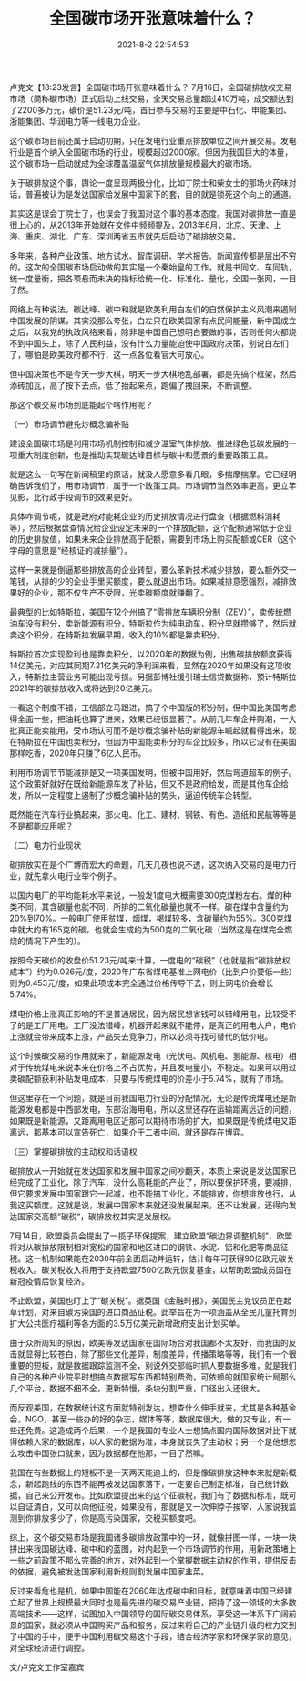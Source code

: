 ﻿---
layout: post
title:  "全国碳市场开张意味着什么？"
date:   2021-8-2 22:54:53
categories: update
---
卢克文【18:23发言】全国碳市场开张意味着什么？
7月16日，全国碳排放权交易市场（简称碳市场）正式启动上线交易，全天交易总量超过410万吨，成交额达到了2200多万元，碳价是51.23元/吨，首日参与交易的主要是中石化、申能集团、浙能集团、华润电力等一线电力企业。
 
这个碳市场目前还属于启动初期，只在发电行业重点排放单位之间开展交易。发电行业是首个纳入全国碳市场的行业，规模超过2000家。但因为我国巨大的体量，这个碳市场一启动就成为全球覆盖温室气体排放量规模最大的碳市场。
 
关于碳排放这个事，舆论一度呈现两极分化，比如丁院士和柴女士的那场火药味对话，普遍被认为是发达国家给发展中国家下的套，目的就是锁死这个向上的通道。
 
其实这是误会丁院士了，也误会了我国对这个事的基本态度。我国对碳排放一直是很上心的，从2013年开始就在文件中频频提及，2013年6月，北京、天津、上海、重庆、湖北、广东、深圳两省五市就先后启动了碳排放交易。
 
多年来，各种产业政策、地方试水、智库调研、学术报告、新闻宣传都是层出不穷的。这次的全国碳市场启动做的其实是一个秦始皇的工作，就是书同文、车同轨，统一度量衡，把各项悬而未决的指标给统一化、标准化、量化，全国一张网，一目了然。
 
网络上有种说法，碳达峰、碳中和就是欧美利用白左们的自然保护主义风潮来遏制中国发展的阴谋，其实没那么夸张，白左只在欧美国家有点民间能量，新中国成立之后，以我党的执政风格来看，除非是中国自己想明白要做的事，否则任何火都烧不到中国头上，除了人民利益，没有什么力量能迫使中国政府决策，别说白左们了，哪怕是欧美政府都不行，这一点各位看官大可放心。
 
但中国决策也不是今天一步大棋，明天一步大棋地乱部署，都是先搞个框架，然后添砖加瓦，高了按下去点，低了抬起来点，跑偏了拽回来，不断调整。
 
那这个碳交易市场到底能起个啥作用呢？
 
（一）市场调节避免炒概念骗补贴
 
建设全国碳市场是利用市场机制控制和减少温室气体排放、推进绿色低碳发展的一项重大制度创新，也是推动实现碳达峰目标与碳中和愿景的重要政策工具。
 
就是这么一句写在新闻稿里的原话，就没人愿意多看几眼，多揣摩揣摩。它已经明确告诉我们了，用市场调节，属于一个政策工具。市场调节当然效率更高，更立竿见影，比行政手段调节的效果更好。
 
具体咋调节呢，就是政府对能耗企业的历史排放情况进行盘查（根据燃料消耗等），然后根据盘查情况给企业设定未来的一个排放配额，这个配额通常低于企业的历史排放值，如果未来企业排放高于配额，需要到市场上购买配额或CER（这个字母的意思是“经核证的减排量”）。
 
这样一来就是倒逼那些排放高的企业转型，要么革新技术减少排放，要么额外交一笔钱，从排的少的企业手里买额度，要么就退出市场。如果减排意愿强烈，减排效果好的企业，那不仅生产不受限，光卖碳额度就赚翻了。
 
最典型的比如特斯拉，美国在12个州搞了“零排放车辆积分制（ZEV）”，卖传统燃油车没有积分，卖新能源有积分，特斯拉作为纯电动车，积分早就攒够了，然后就卖这个积分，在特斯拉发展早期，收入的10%都是靠卖积分。
 
特斯拉首次实现盈利也是靠卖积分，以2020年的数据为例，出售碳排放额度获得14亿美元，对应其同期7.21亿美元的净利润来看，显然在2020年如果没有这项收入，特斯拉主营业务可能出现亏损。另据彭博社援引瑞士信贷数据称，预计特斯拉2021年的碳排放收入或将达到20亿美元。
 
一看这个制度不错，工信部立马跟进，搞了个中国版的积分制，但中国比美国考虑得全面一些，把油耗也算了进来，效果已经很显著了。从前几年车企并购潮，一大批真正能卖能用，受市场认可而不是炒概念骗补贴的新能源车崛起就看得出来，现在特斯拉在中国也卖积分，但因为中国能卖积分的车企比较多，所以它没有在美国那样吃香，2020年只赚了6亿人民币。
 
利用市场调节节能减排是又一项美国发明，但被中国用好，然后弯道超车的例子。这个政策好就好在既给新能源车发了补贴，但又不是政府给发，而是其他车企给发，所以一定程度上遏制了炒概念骗补贴的势头，逼迫传统车企转型。
 
既然能在汽车行业搞起来，那火电、化工、建材、钢铁、有色、造纸和民航等等是不是都能应用呢？
 
（二）电力行业现状
 
碳排放实在是个广博而宏大的命题，几天几夜也说不透，这次纳入交易的是电力行业，就先拿火电行业举个例子。
 
以国内电厂的平均能耗水平来说，一般发1度电大概需要300克煤粉左右。煤的种类不同，其含碳量也就不同，所排的二氧化碳量也就不一样。碳在煤中含量约为20%到70%。一般电厂使用贫煤，烟煤，褐煤较多，含碳量约为55%。300克煤中就大约有165克的碳，也就会生成约为500克的二氧化碳（当然这是在煤完全燃烧的情况下产生的）。
 
按照今天碳价的收盘价51.23元/吨来计算，一度电的“碳税”（也就是指“碳排放权成本”）约为0.026元/度，2020年广东省煤电基准上网电价（比到户价要低一些）则为0.453元/度，如果此项成本完全通过价格传导下去，则上网电价会增长5.74%。
 
煤电价格上涨真正影响的不是普通居民，因为居民想省钱可以错峰用电，比较受不了的是工厂用电。工厂没法错峰，机器开起来就不能停，是真正的用电大户，电价上涨就会带来成本上涨，产品失去竞争力，所以必须寻找可替代的低价电。
 
这个时候碳交易的作用就来了，新能源发电（光伏电、风机电、氢能源、核电）相对于传统煤电来说本来在价格上不占优势，并且发电量小，不稳定。如果可以用过卖碳配额获利补贴发电成本，只要与传统煤电的价差小于5.74%，就有了市场。
 
但这里存在一个问题，就是目前我国电力行业的分配情况，无论是传统煤电还是新能源发电都是中西部发电，东部沿海用电，所以这里还存在运输距离远近的问题，如果既是新能源，又距离用电区近那可以期待市场的扩大，如果既是传统煤电又距离远，那基本可以宣告死亡，如果介于二者中间，就还是存在博弈。
 
（三）掌握碳排放的主动权和话语权
 
碳排放从一开始就在发达国家和发展中国家之间吵翻天，本质上来说是发达国家已经完成了工业化，除了汽车，没什么高耗能的产业了，所以要保护环境，要减排，但它要求发展中国家跟它一起减，也不能搞工业化，不能排放，你想排放也行，从我这买额度。这就是说，发展中国家本来就还没发展起来，还不让发展，还得向发达国家交高额“碳税“，碳排放权其实是发展权。
 
7月14日，欧盟委员会提出了一揽子环保提案，建立欧盟“碳边界调整机制”，欧盟将对从碳排放限制相对宽松的国家和地区进口的钢铁、水泥、铝和化肥等商品征税。这一机制如果能在2030年前全面启动并运转，估计每年可获得90亿欧元碳关税收入。碳关税收入将用于支持欧盟7500亿欧元恢复基金，以帮助欧盟成员国在新冠疫情后恢复经济。
 
不止欧盟，美国也盯上了“碳关税”。据英国《金融时报》，美国民主党议员正在起草计划，对来自碳污染国的进口商品征税。此举旨在为一项涵盖从全民儿童托育到扩大公共医疗福利等各方面的3.5万亿美元新增政府支出计划买单。
 
由于众所周知的原因，欧美等发达国家在国际场合对我国都不太友好，而我国的反击就显得比较苍白，除了那些文化差异，制度差异，传播策略等等，我们有一个很重要的短板，就是数据跟踪监测不全，别说外交部临时抓人要数据多难，就是我们自己的各种产业院平时想搞点数据写东西都特别费劲，可依赖的就国家统计局那么几个平台，数据不细不全，更新特慢，条块分割严重，口径出入还很大。
 
而反观美国，在数据统计这方面就特别发达，想查什么伸手就来，尤其是各种基金会，NGO，甚至一些办的好的杂志，媒体等等，数据库很大，做的又专业，有一些还免费。这造成两个后果，一个是我国的专业人士想搞点国内国际数据对比下就得依赖人家的数据库，以人家的数据为准，本身就丧失了主动权；另一个是他想怎么攻击中国张口就来，因为数据都在他那，一目了然嘛。
 
我国在有些数据上的短板不是一天两天能追上的，但是像碳排放这种本来就是新概念，新起跑线的东西不能再被发达国家落下，一定要自己制定标准，自己统计数据，自己来公开发布。比如欧盟提出来的这个征碳税，我们有了数据和标准，既可以自证清白，又可以向他征税，如果没有，那就是又一次伸脖子挨宰，人家说我监测到你排放多少了，你是高污染国家，交税买额度吧。
 
综上，这个碳交易市场是我国诸多碳排放政策中的一环，就像拼图一样，一块一块拼出来我国碳达峰、碳中和的蓝图，对内起到一个市场调节的作用，用新政策堵上一些之前政策不那么完善的地方，对外起到一个掌握数据主动权的作用，提供反击的依据，避免被发达国家利用新规则割发展中国家韭菜。
 
反过来看危也是机，如果中国能在2060年达成碳中和目标，就意味着中国已经建立起了世界上规模最大同时也是最先进的碳交易产业链，把持了这一领域的大多数高端技术——这样，试图加入中国领导的国际碳交易体系，享受这一体系下广阔前景的国家，就必须从中国购买产品和服务，反过来将自己的产业链升级的权力交到了中国的手中，便于中国利用碳交易这个手段，结合经济学家和环保学家的意见，对全球经济进行调控。
 
 
 文/卢克文工作室嘉宾
